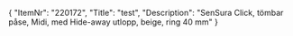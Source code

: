 {
  "ItemNr": "220172",
  "Title": "test",
  "Description": "SenSura Click, tömbar påse, Midi, med Hide-away utlopp, beige, ring 40 mm"
}